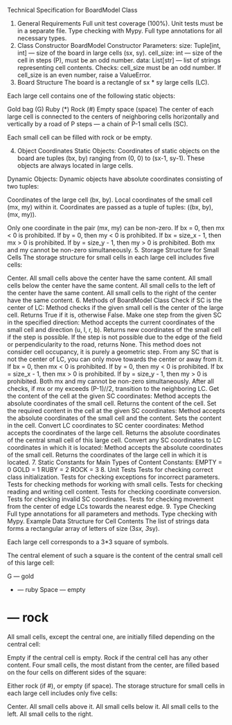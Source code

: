 Technical Specification for BoardModel Class
1. General Requirements
Full unit test coverage (100%).
Unit tests must be in a separate file.
Type checking with Mypy.
Full type annotations for all necessary types.
2. Class Constructor BoardModel
Constructor Parameters:
size: Tuple[int, int] — size of the board in large cells (sx, sy).
cell_size: int — size of the cell in steps (P), must be an odd number.
data: List[str] — list of strings representing cell contents.
Checks:
cell_size must be an odd number. If cell_size is an even number, raise a ValueError.
3. Board Structure
The board is a rectangle of sx * sy large cells (LC).

Each large cell contains one of the following static objects:

Gold bag (G)
Ruby (*)
Rock (#)
Empty space (space)
The center of each large cell is connected to the centers of neighboring cells horizontally and vertically by a road of P steps — a chain of P-1 small cells (SC).

Each small cell can be filled with rock or be empty.

4. Object Coordinates
Static Objects:
Coordinates of static objects on the board are tuples (bx, by) ranging from (0, 0) to (sx-1, sy-1).
These objects are always located in large cells.

Dynamic Objects:
Dynamic objects have absolute coordinates consisting of two tuples:

Coordinates of the large cell (bx, by).
Local coordinates of the small cell (mx, my) within it.
Coordinates are passed as a tuple of tuples: ((bx, by), (mx, my)).

Only one coordinate in the pair (mx, my) can be non-zero.
If bx = 0, then mx < 0 is prohibited.
If by = 0, then my < 0 is prohibited.
If bx = size_x - 1, then mx > 0 is prohibited.
If by = size_y - 1, then my > 0 is prohibited.
Both mx and my cannot be non-zero simultaneously.
5. Storage Structure for Small Cells
The storage structure for small cells in each large cell includes five cells:

Center.
All small cells above the center have the same content.
All small cells below the center have the same content.
All small cells to the left of the center have the same content.
All small cells to the right of the center have the same content.
6. Methods of BoardModel Class
Check if SC is the center of LC:
Method checks if the given small cell is the center of the large cell.
Returns True if it is, otherwise False.
Make one step from the given SC in the specified direction:
Method accepts the current coordinates of the small cell and direction (u, l, r, b).
Returns new coordinates of the small cell if the step is possible.
If the step is not possible due to the edge of the field or perpendicularity to the road, returns None.
This method does not consider cell occupancy, it is purely a geometric step.
From any SC that is not the center of LC, you can only move towards the center or away from it.
If bx = 0, then mx < 0 is prohibited.
If by = 0, then my < 0 is prohibited.
If bx = size_x - 1, then mx > 0 is prohibited.
If by = size_y - 1, then my > 0 is prohibited.
Both mx and my cannot be non-zero simultaneously.
After all checks, if mx or my exceeds (P-1)//2, transition to the neighboring LC.
Get the content of the cell at the given SC coordinates:
Method accepts the absolute coordinates of the small cell.
Returns the content of the cell.
Set the required content in the cell at the given SC coordinates:
Method accepts the absolute coordinates of the small cell and the content.
Sets the content in the cell.
Convert LC coordinates to SC center coordinates:
Method accepts the coordinates of the large cell.
Returns the absolute coordinates of the central small cell of this large cell.
Convert any SC coordinates to LC coordinates in which it is located:
Method accepts the absolute coordinates of the small cell.
Returns the coordinates of the large cell in which it is located.
7. Static Constants for Main Types of Content
Constants:
EMPTY = 0
GOLD = 1
RUBY = 2
ROCK = 3
8. Unit Tests
Tests for checking correct class initialization.
Tests for checking exceptions for incorrect parameters.
Tests for checking methods for working with small cells.
Tests for checking reading and writing cell content.
Tests for checking coordinate conversion.
Tests for checking invalid SC coordinates.
Tests for checking movement from the center of edge LCs towards the nearest edge.
9. Type Checking
Full type annotations for all parameters and methods.
Type checking with Mypy.
Example Data Structure for Cell Contents
The list of strings data forms a rectangular array of letters of size (3*sx, 3*sy).

Each large cell corresponds to a 3*3 square of symbols.

The central element of such a square is the content of the central small cell of this large cell:

G — gold
* — ruby
Space — empty
# — rock
All small cells, except the central one, are initially filled depending on the central cell:

Empty if the central cell is empty.
Rock if the central cell has any other content.
Four small cells, the most distant from the center, are filled based on the four cells on different sides of the square:

Either rock (if #), or empty (if space).
The storage structure for small cells in each large cell includes only five cells:

Center.
All small cells above it.
All small cells below it.
All small cells to the left.
All small cells to the right.
